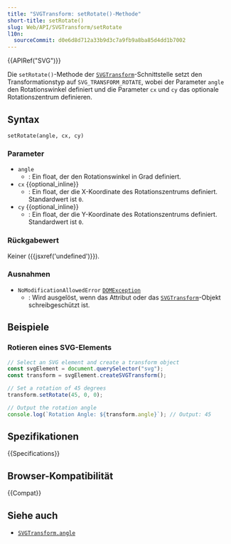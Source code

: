 ```yaml
---
title: "SVGTransform: setRotate()-Methode"
short-title: setRotate()
slug: Web/API/SVGTransform/setRotate
l10n:
  sourceCommit: d0e6d8d712a33b9d3c7a9fb9a8ba85d4dd1b7002
---
```


{{APIRef("SVG")}}

Die `setRotate()`-Methode der [`SVGTransform`](/de/docs/Web/API/SVGTransform)-Schnittstelle setzt den Transformationstyp auf `SVG_TRANSFORM_ROTATE`, wobei der Parameter `angle` den Rotationswinkel definiert und die Parameter `cx` und `cy` das optionale Rotationszentrum definieren.

## Syntax

```js-nolint
setRotate(angle, cx, cy)
```

### Parameter

- `angle`
  - : Ein float, der den Rotationswinkel in Grad definiert.
- `cx` {{optional_inline}}
  - : Ein float, der die X-Koordinate des Rotationszentrums definiert. Standardwert ist `0`.
- `cy` {{optional_inline}}
  - : Ein float, der die Y-Koordinate des Rotationszentrums definiert. Standardwert ist `0`.

### Rückgabewert

Keiner ({{jsxref('undefined')}}).

### Ausnahmen

- `NoModificationAllowedError` [`DOMException`](/de/docs/Web/API/DOMException)
  - : Wird ausgelöst, wenn das Attribut oder das [`SVGTransform`](/de/docs/Web/API/SVGTransform)-Objekt schreibgeschützt ist.

## Beispiele

### Rotieren eines SVG-Elements

```js
// Select an SVG element and create a transform object
const svgElement = document.querySelector("svg");
const transform = svgElement.createSVGTransform();

// Set a rotation of 45 degrees
transform.setRotate(45, 0, 0);

// Output the rotation angle
console.log(`Rotation Angle: ${transform.angle}`); // Output: 45
```

## Spezifikationen

{{Specifications}}

## Browser-Kompatibilität

{{Compat}}

## Siehe auch

- [`SVGTransform.angle`](/de/docs/Web/API/SVGTransform/angle)
